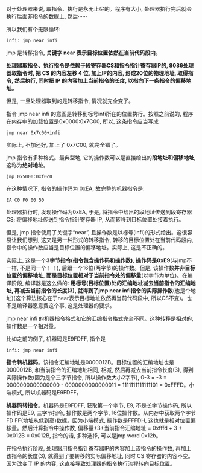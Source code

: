 对于处理器来说, 取指令、执行是永无止尽的。程序有大小, 处理器执行完后就会执行后面非指令的数据上, 然后······

所以我们有个无限循环: 

```
infi: jmp near infi
```

jmp 是转移指令, **关键字 near 表示目标位置依然在当前代码段内**。

**处理器取指令、执行指令是依赖于段寄存器CS和指令指针寄存器IP的, 8086处理器取指令时, 把 CS 的内容左移 4 位, 加上IP的内容, 形成20位的物理地址, 取得指令, 然后执行, 同时把 IP 的内容加上当前指令的长度, 以指向下一条指令的偏移地址。**

但是, 一旦处理器取到的是转移指令, 情况就完全变了。

指令 jmp near infi 的意图是转移到标号infi所在的位置执行。按照之前说的, 程序在内存中的加载位置是0x0000:0x7C00, 所以, 这条指令应当写成

```
jmp near 0x7c00+infi
```

实际上, 不加还好, 加上了 0x7C00, 就完全错了。

jmp 指令有多种格式。最典型地, 它的操作数可以是直接给出的**段地址和偏移地址**, 这称为**绝对地址**。

```
jmp 0x5000:0xf0c0
```

在这种情况下, 指令的操作码为 0xEA, 故完整的机器指令是: 

```
EA C0 F0 00 50
```

处理器执行时, 发现操作码为0xEA, 于是, 将指令中给出的段地址传送到段寄存器CS; 将偏移地址传送到指令指针寄存器 IP, 从而转移到目标位置处接着执行。

但是, jmp 指令使用了关键字“near”, 且操作数是以标号(infi)的形式给出。这很容易让我们想到, 这又是另一种形式的转移指令, 转移的目标位置处在当前代码段内, 指令中的操作数应当是目标位置的偏移地址。实际上, 这是不正确的。

实际上, 这是一个**3字节指令(指令包含操作码和操作数)**, **操作码是0xE9**(与jmp不一样, 不是同一个！！), 后跟一个16位(两字节)的操作数。但是, 该操作数**并非目标位置的偏移地址**, **而是目标位置相对于当前指令处的偏移量**(以字节为单位)。在编译阶段, 编译器是这么做的: **用标号(目标位置)处的汇编地址减去当前指令的汇编地址, 再减去当前指令的长度(3), 就得到了jmp near infi指令的实际操作数**(也是个地址)(这个算法核心在于near表示目标地址依然再当前代码段中, 所以CS不变)。也不是编译器愿意费这个事, 这是处理器的要求。

jmp near infi 的机器指令格式和它的汇编指令格式完全不同。这种转移是相对的, 操作数是一个相对量。

比如之前的例子, 机器码是E9FDFF, 指令是

```
infi: jmp near infi
```

**指令转机器码**。该指令汇编地址是0000012B。目标位置的汇编地址也是0000012B, 和当前指令的汇编地址相同, 相减, 然后再减去当前指令长度(3), 得到实际操作数(因为是个三字节指令, 所以操作数大小2字节), 0-3 = -3 = 0000000000000000 - 0000000000000011 = 1111111111111101 = 0xFFFD。小端模式, 所以机器码是E9FDFF。

**机器码转指令**。机器码是E9FDFF, 获取第一个字节, E9, 不是长字节操作码, 所以操作码是E9, 三字节指令, 操作数是两个字节, 16位操作数。从内存中获取两个字节FD FF(地址从低到高)数据。因为小端模式, 操作数是FFFDH, 这也就是相对位置偏移量。然后计算指令中操作数, 偏移量+3+当前指令汇编地址 = 0xfffd + 3 + 0x012B = 0x012B, 指令的话, 多种选择, 可以是jmp word 0x12b。

在指令执行阶段, 处理器用指令指针寄存器IP的内容加上该指令的操作数, 再加上该指令的长度(3), 就得到了要转移的实际偏移地址, 同时 CS 寄存器的内容不变。因为改变了 IP 的内容, 这直接导致处理器的指令执行流程转向目标位置。